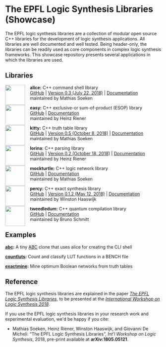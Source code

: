 # The EPFL Logic Synthesis Libraries (Showcase)

The EPFL logic synthesis libraries are a collection of modular open source C++
libraries for the development of logic synthesis applications.  All libraries
are well documented and well tested.  Being header-only, the libraries can be
readily used as core components in complex logic synthesis frameworks.  This
showcase repository presents several applications in which the libraries are
used.

## Libraries

<img src="https://cdn.rawgit.com/msoeken/alice/master/alice.svg" width="64" height="64" align="left" style="margin-right: 12pt" />

**alice:** C++ command shell library
 <br>
[GitHub](https://github.com/msoeken/alice) | [Version 0.3 (July 22, 2018)](https://github.com/msoeken/alice/releases) | [Documentation](http://libalice.readthedocs.io/en/latest/) <br>
maintained by Mathias Soeken

<img src="https://cdn.rawgit.com/hriener/easy/master/easy.svg" width="64" height="64" align="left" style="margin-right: 12pt" />

**easy:** C++ exclusive-or sum-of-product (ESOP) library
 <br>
[GitHub](https://github.com/hriener/easy) | [Documentation](http://easy.readthedocs.io/en/latest/) <br>
maintained by Heinz Riener

<img src="https://cdn.rawgit.com/msoeken/kitty/master/kitty.svg" width="64" height="64" align="left" style="margin-right: 12pt" />

**kitty:** C++ truth table library <br>
[GitHub](https://github.com/msoeken/kitty) | [Version 0.5 (October 8, 2018)](https://github.com/msoeken/kitty/releases) | [Documentation](http://libkitty.readthedocs.io/en/latest/) <br>
maintained by Mathias Soeken

<img src="https://cdn.rawgit.com/hriener/lorina/master/lorina.svg" width="64" height="64" align="left" style="margin-right: 12pt" />

**lorina:** C++ parsing library <br>
[GitHub](https://github.com/hriener/lorina) | [Version 0.2 (October 18, 2018)](https://github.com/hriener/lorina/releases) | [Documentation](http://lorina.readthedocs.io/en/latest/) <br>
maintained by Heinz Riener

<img src="https://cdn.rawgit.com/lsils/mockturtle/master/mockturtle.svg" width="64" height="64" align="left" style="margin-right: 12pt" />

**mockturtle:** C++ logic network library <br>
[GitHub](https://github.com/lsils/mockturtle) | [Documentation](http://mockturtle.readthedocs.io/en/latest/) <br>
maintained by Mathias Soeken

<img src="https://cdn.rawgit.com/whaaswijk/percy/master/percy.svg" width="64" height="64" align="left" style="margin-right: 12pt" />

**percy:** C++ exact synthesis library <br>
[GitHub](https://github.com/whaaswijk/percy) | [Version 0.1.2 (May 12, 2018)](https://github.com/whaaswijk/percy/releases/) | [Documentation](http://percy.readthedocs.io/en/latest/) <br>
maintained by Winston Haaswijk

<img src="https://cdn.rawgit.com/boschmitt/tweedledum/master/tweedledum.svg" width="64" height="64" align="left" style="margin-right: 12pt" />

**tweedledum:** C++ quantum compilation library <br>
[GitHub](https://github.com/boschmitt/tweedledum) | [Documentation](https://tweedledum.readthedocs.io/en/latest/) <br>
maintained by Bruno Schmitt

## Examples

**[abc](examples/abc):** A tiny [ABC](https://bitbucket.org/alanmi/abc) clone that uses alice for creating the CLI shell

**[countluts](examples/countluts):** Count and classify LUT functions in a BENCH file

**[exactmine](examples/exactmine):** Mine optimum Boolean networks from truth tables

## Reference

The EPFL logic synthesis libraries are explained in the paper [*The EPFL Logic Synthesis Libraries*](https://arxiv.org/abs/1805.05121), to be presented at the [*International Workshop on Logic Synthesis 2018*](http://www.iwls.org/iwls2018/).

If you use the EPFL logic synthesis libraries in your research work and experimental evaluation, we'd be happy if you cite:

* Mathias Soeken, Heinz Riener, Winston Haaswijk, and Giovanni De Micheli: “The EPFL Logic Synthesis Libraries”, *Int'l Workshop on Logic Synthesis*, 2018, pre-print available at **arXiv:1805.05121**.

